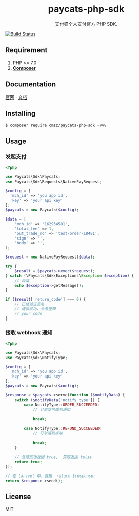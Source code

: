 <h1 align="center"> paycats-php-sdk </h1>
<p align="center">
支付猫个人支付官方 PHP SDK. 

[![Build Status](https://travis-ci.com/paycats/paycats-php-sdk.svg?branch=master)](https://travis-ci.com/paycats/paycats-php-sdk)
</p>

## Requirement

1. PHP >= 7.0
2. **[Composer](https://getcomposer.org/)**


## Documentation

[官网](https://www.paycats.cn)  · [文档](https://www.paycats.cn/docs)  


## Installing

```shell
$ composer require cmzz/paycats-php-sdk -vvv
```

## Usage

### 发起支付

```php
<?php

use Paycats\Sdk\Paycats;
use Paycats\Sdk\Requests\NativePayRequest;

$config = [
  'mch_id' => 'you app id',
  'key' => 'your api key'  
];
$paycats = new Paycats($config);

$data = [
    'mch_id' => '162934501',
    'total_fee' => 1,
    'out_trade_no' => 'test-order-18481',
    'sign' => '',
    'body' => '',
];

$request = new NativePayRequest($data);

try {
    $result = $paycats->exec($request);
} catch (\Paycats\Sdk\Exceptions\Exception $exception) {
    // 异常
    echo $exception->getMessage();
}

if ($result['return_code'] === 0) {
    // 已经验证签名
    // 请求成功，业务逻辑
    // your code
}
```

### 接收 webhook 通知

```php
<?php

use Paycats\Sdk\Paycats;
use Paycats\Sdk\NotifyType;

$config = [
  'mch_id' => 'you app id',
  'key' => 'your api key'  
];
$paycats = new Paycats($config);

$response = $paycats->serve(function ($notifyData) {
    switch ($notifyData['notify_type']) {
        case NotifyType::ORDER_SUCCEEDED:
            // 订单支付成功通知
            
            break;
            
        case NotifyType::REFUND_SUCCEEDED:
            // 订单退款成功 
            
            break;
    }
    
    // 处理成功返回 true,  失败返回 false
    return true;
});

// 在 laravel 中，直接  return $response;
return $response->send();
```

## License

MIT